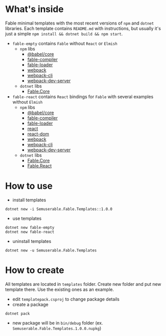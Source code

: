 # What's inside

Fable minimal templates with the most recent versions of `npm` and `dotnet` libraries. Each template contains `README.md` with instructions, but usually it's just a simple `npm install && dotnet build && npm start`.

- `fable-empty` contains `Fable` without `React` or `Elmish`
	- `npm` libs
		- [@babel/core](https://www.npmjs.com/package/@babel/core)
		- [fable-compiler](https://www.npmjs.com/package/fable-compiler)
		- [fable-loader](https://www.npmjs.com/package/fable-loader)
		- [webpack](https://www.npmjs.com/package/webpack)
		- [webpack-cli](https://www.npmjs.com/package/webpack-cli)
		- [webpack-dev-server](https://www.npmjs.com/package/webpack-dev-server)
    - `dotnet` libs
      - [Fable.Core](https://github.com/fable-compiler/Fable/tree/master/src/Fable.Core)
- `fable-react` contains `React` bindings for `Fable` with several examples without `Elmish`
	- `npm` libs
		- [@babel/core](https://www.npmjs.com/package/@babel/core)
		- [fable-compiler](https://www.npmjs.com/package/fable-compiler)
		- [fable-loader](https://www.npmjs.com/package/fable-loader)
		- [react](https://www.npmjs.com/package/react)
		- [react-dom](https://www.npmjs.com/package/react-dom)
		- [webpack](https://www.npmjs.com/package/webpack)
		- [webpack-cli](https://www.npmjs.com/package/webpack-cli)
		- [webpack-dev-server](https://www.npmjs.com/package/webpack-dev-server)
    - `dotnet` libs
      - [Fable.Core](https://github.com/fable-compiler/Fable/tree/master/src/Fable.Core)
      - [Fable.React](https://github.com/fable-compiler/fable-react)

# How to use

* install templates

```code
dotnet new -i Semuserable.Fable.Templates::1.0.0
```

* use templates

```code
dotnet new fable-empty
dotnet new fable-react
```

* uninstall templates

```code
dotnet new -u Semuserable.Fable.Templates
```

# How to create

All templates are located in `templates` folder. Create new folder and put new template there. Use the existing ones as an example.

* edit `templatepack.csproj` to change package details
* create a package
```
dotnet pack
```
* new package will be in `bin/debug` folder (ex. `Semuserable.Fable.Templates.1.0.0.nupkg`)